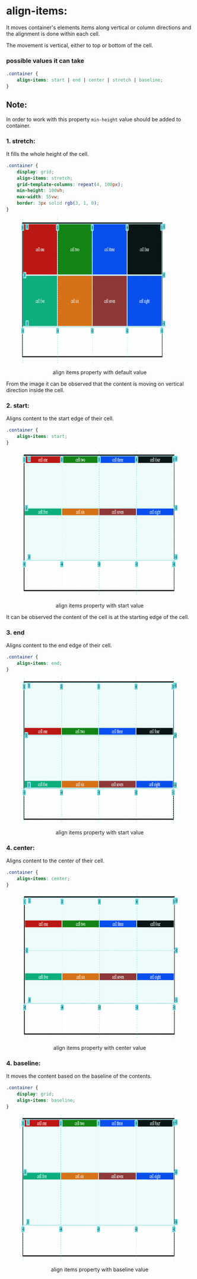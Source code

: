 # align-items:

It moves container's elements items along vertical or column directions and the alignment is done within each cell.

The movement is vertical, either to top or bottom of the cell.

### possible values it can take

```css
.container {
	align-items: start | end | center | stretch | baseline;
}
```

## Note:

In order to work with this property `min-height` value should be added to container.

### 1. stretch:

It fills the whole height of the cell.

```css
.container {
	display: grid;
	align-items: stretch;
	grid-template-columns: repeat(4, 100px);
	min-height: 100vh;
	max-width: 55vw;
	border: 3px solid rgb(3, 1, 0);
}
```

<figure>
<img src="../assets/align-items/stretch.png" height="390" width="390" alt="stretch property">
<figcaption><p align="center">align items property with default value</p><figcaption>
</figure>

From the image it can be observed that the content is moving on vertical direction inside the cell.

### 2. start:

Aligns content to the start edge of their cell.

```css
.container {
	align-items: start;
}
```

<figure>
<img src="../assets/align-items/start.png" height="390" width="862" alt="align items property with start value">
<figcaption><p align="center">align items property with start value</p><figcaption>
</figure>

It can be observed the content of the cell is at the starting edge of the cell.

### 3. end

Aligns content to the end edge of their cell.

```css
.container {
	align-items: end;
}
```

<figure>
<img src="../assets/align-items/end.png" height="390" width="962" alt="align items property with end value">
<figcaption><p align="center">align items property with start value</p><figcaption>
</figure>

### 4. center:

Aligns content to the center of their cell.

```css
.container {
	align-items: center;
}
```

<figure>
<img src="../assets/align-items/center.png" height="390" width="962" alt="align items property with center value">
<figcaption><p align="center">align items property with center value</p><figcaption>
</figure>

### 4. baseline:

It moves the content based on the baseline of the contents.

```css
.container {
	display: grid;
	align-items: baseline;
}
```

<figure>
<img src="../assets/align-items/baseline.png" height="390" width="962" alt="align items property with baseline value">
<figcaption><p align="center">align items property with baseline value</p><figcaption>
</figure>
